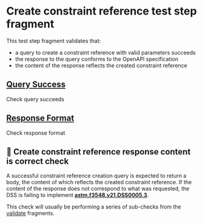 # Create constraint reference test step fragment

This test step fragment validates that:
 - a query to create a constraint reference with valid parameters succeeds
 - the response to the query conforms to the OpenAPI specification
 - the content of the response reflects the created constraint reference

## [Query Success](./create_query.md)

Check query succeeds

## [Response Format](./create_format.md)

Check response format

## 🛑 Create constraint reference response content is correct check

A successful constraint reference creation query is expected to return a body, the content of which reflects the created constraint reference.
If the content of the response does not correspond to what was requested, the DSS is failing to implement **[astm.f3548.v21.DSS0005,3](../../../../../../../requirements/astm/f3548/v21.md)**.

This check will usually be performing a series of sub-checks from the [validate](../validate) fragments.
